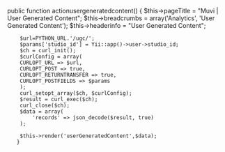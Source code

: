  public function actionusergeneratedcontent() {
        $this->pageTitle = "Muvi | User Generated Content";
        $this->breadcrumbs = array('Analytics', 'User Generated Content');
        $this->headerinfo = "User Generated Content";
        
        
        $url=PYTHON_URL.'/ugc/';
        $params['studio_id'] = Yii::app()->user->studio_id;
        $ch = curl_init();
        $curlConfig = array(
        CURLOPT_URL => $url,
        CURLOPT_POST => true,
        CURLOPT_RETURNTRANSFER => true,
        CURLOPT_POSTFIELDS => $params
        );
        curl_setopt_array($ch, $curlConfig);
        $result = curl_exec($ch);
        curl_close($ch);
        $data = array(
            'records' => json_decode($result, true)
        );
        
        $this->render('userGeneratedContent',$data);
       }
